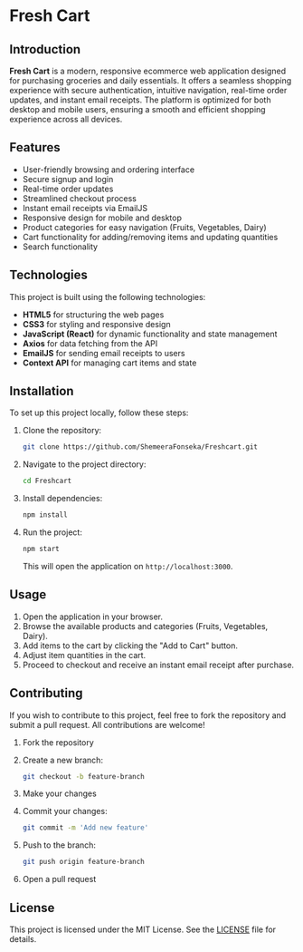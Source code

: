 

# Fresh Cart

## Introduction

**Fresh Cart** is a modern, responsive ecommerce web application designed for purchasing groceries and daily essentials. It offers a seamless shopping experience with secure authentication, intuitive navigation, real-time order updates, and instant email receipts. The platform is optimized for both desktop and mobile users, ensuring a smooth and efficient shopping experience across all devices.

## Features

- User-friendly browsing and ordering interface
- Secure signup and login
- Real-time order updates
- Streamlined checkout process
- Instant email receipts via EmailJS
- Responsive design for mobile and desktop
- Product categories for easy navigation (Fruits, Vegetables, Dairy)
- Cart functionality for adding/removing items and updating quantities
- Search functionality

## Technologies

This project is built using the following technologies:

- **HTML5** for structuring the web pages
- **CSS3** for styling and responsive design
- **JavaScript (React)** for dynamic functionality and state management
- **Axios** for data fetching from the API
- **EmailJS** for sending email receipts to users
- **Context API** for managing cart items and state

## Installation

To set up this project locally, follow these steps:

1. Clone the repository:

   ```bash
   git clone https://github.com/ShemeeraFonseka/Freshcart.git
   ```

2. Navigate to the project directory:

   ```bash
   cd Freshcart
   ```

3. Install dependencies:

   ```bash
   npm install
   ```

4. Run the project:

   ```bash
   npm start
   ```

   This will open the application on `http://localhost:3000`.

## Usage

1. Open the application in your browser.
2. Browse the available products and categories (Fruits, Vegetables, Dairy).
3. Add items to the cart by clicking the "Add to Cart" button.
4. Adjust item quantities in the cart.
5. Proceed to checkout and receive an instant email receipt after purchase.

## Contributing

If you wish to contribute to this project, feel free to fork the repository and submit a pull request. All contributions are welcome!

1. Fork the repository
2. Create a new branch:

   ```bash
   git checkout -b feature-branch
   ```

3. Make your changes
4. Commit your changes:

   ```bash
   git commit -m 'Add new feature'
   ```

5. Push to the branch:

   ```bash
   git push origin feature-branch
   ```

6. Open a pull request

## License

This project is licensed under the MIT License. See the [LICENSE](LICENSE) file for details.
